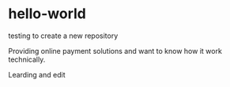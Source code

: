 # hello-world
testing to create a new repository

Providing online payment solutions and want to know how it work technically.

Learding and edit
